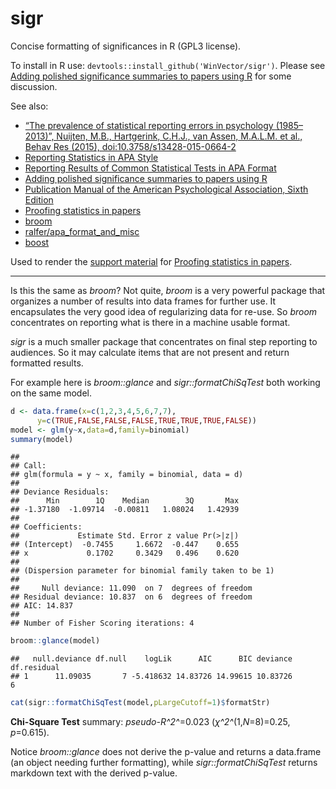 # sigr
Concise formatting of significances in R (GPL3 license).

To install in R use: <code>devtools::install_github('WinVector/sigr')</code>. Please see [Adding polished significance summaries to papers using R](http://www.win-vector.com/blog/2016/10/adding-polished-significance-summaries-to-papers-using-r/) for some discussion.

See also:

  * [“The prevalence of statistical reporting errors in psychology (1985–2013)”, Nuijten, M.B., Hartgerink, C.H.J., van Assen, M.A.L.M. et al., Behav Res (2015), doi:10.3758/s13428-015-0664-2](http://link.springer.com/article/10.3758%2Fs13428-015-0664-2)
  * [Reporting Statistics in APA Style](http://my.ilstu.edu/~jhkahn/apastats.html)
  * [Reporting Results of Common Statistical Tests in APA Format](https://depts.washington.edu/psych/files/writing_center/stats.pdf)
  * [Adding polished significance summaries to papers using R](http://www.win-vector.com/blog/2016/10/adding-polished-significance-summaries-to-papers-using-r/)
  * [Publication Manual of the American Psychological Association, Sixth Edition](http://www.apastyle.org/manual/)
  * [Proofing statistics in papers](http://www.win-vector.com/blog/2016/10/proofing-statistics-in-papers/)
  * [broom](https://cran.r-project.org/package=broom)
  * [ralfer/apa_format_and_misc](https://github.com/ralfer/apa_format_and_misc)
  * [boost](https://cran.r-project.org/package=boost)

Used to render the [support material](http://www.win-vector.com/blog/2016/10/proofing-statistics-in-papers/) for [Proofing statistics in papers](http://www.win-vector.com/blog/2016/10/proofing-statistics-in-papers/).

-----------


Is this the same as _broom_?  Not quite, _broom_ is
a very powerful package that
organizes a number of results into data frames for
further use.  It encapsulates the very good idea of 
regularizing data for re-use. So _broom_ concentrates
on reporting what is there in a machine usable format.

_sigr_ is a much smaller package that concentrates on 
final step reporting to audiences.  So it may calculate
items that are not present and return formatted results.

For example here is _broom::glance_ and _sigr::formatChiSqTest_ both
working on the same model.

```r
d <- data.frame(x=c(1,2,3,4,5,6,7,7),
      y=c(TRUE,FALSE,FALSE,FALSE,TRUE,TRUE,TRUE,FALSE))
model <- glm(y~x,data=d,family=binomial)
summary(model)
```

```
## 
## Call:
## glm(formula = y ~ x, family = binomial, data = d)
## 
## Deviance Residuals: 
##      Min        1Q    Median        3Q       Max  
## -1.37180  -1.09714  -0.00811   1.08024   1.42939  
## 
## Coefficients:
##             Estimate Std. Error z value Pr(>|z|)
## (Intercept)  -0.7455     1.6672  -0.447    0.655
## x             0.1702     0.3429   0.496    0.620
## 
## (Dispersion parameter for binomial family taken to be 1)
## 
##     Null deviance: 11.090  on 7  degrees of freedom
## Residual deviance: 10.837  on 6  degrees of freedom
## AIC: 14.837
## 
## Number of Fisher Scoring iterations: 4
```

```r
broom::glance(model)
```

```
##   null.deviance df.null    logLik      AIC      BIC deviance df.residual
## 1      11.09035       7 -5.418632 14.83726 14.99615 10.83726           6
```

```r
cat(sigr::formatChiSqTest(model,pLargeCutoff=1)$formatStr)
```

**Chi-Square Test** summary: *pseudo-<i>R^2^</i>*=0.023 (<i>&chi;^2^</i>(1,*N*=8)=0.25, *p*=0.615).

Notice _broom::glance_ does not derive the p-value and returns
a data.frame (an object needing further formatting), while _sigr::formatChiSqTest_ returns markdown text with the derived p-value.

